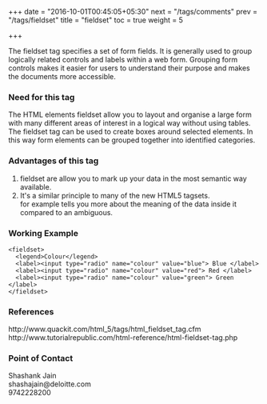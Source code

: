+++
date = "2016-10-01T00:45:05+05:30"
next = "/tags/comments"
prev = "/tags/fieldset"
title = "fieldset"
toc = true
weight = 5

+++

The fieldset tag specifies a set of form fields. It is generally used to group logically related controls and labels within a web form. Grouping form controls makes it easier for users to understand their purpose and makes the documents more accessible.

<h3>Need for this tag</h3>
The HTML elements fieldset allow you to layout and organise a large form with many different areas of interest in a logical way without using tables. The fieldset tag can be used to create boxes around selected elements. In this way form elements can be grouped together into identified categories.

<h3>Advantages of this tag</h3>
<ol>
  <li>fieldset are allow you to mark up your data in the most semantic way available.</li>
  <li>It's a similar principle to many of the new HTML5 tagsets. <footer> for example tells you more about the meaning of the data inside it compared to an ambiguous.</li>
</ol>

<h3>Working Example</h3>

    <fieldset>
      <legend>Colour</legend>
      <label><input type="radio" name="colour" value="blue"> Blue </label>
      <label><input type="radio" name="colour" value="red"> Red </label>
      <label><input type="radio" name="colour" value="green"> Green </label>
    </fieldset>

<h3>References</h3>
http://www.quackit.com/html_5/tags/html_fieldset_tag.cfm
<br>
http://www.tutorialrepublic.com/html-reference/html-fieldset-tag.php
<br>
<h3>Point of Contact</h3>
Shashank Jain <br>
shashajain@deloitte.com <br>
9742228200
